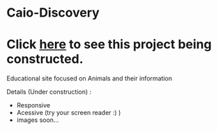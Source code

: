 # Caio-Discovery

# Click [here](https://caiokenedy.github.io/Discovery/) to see this project being constructed. 

Educational site focused on Animals and their information



Details (Under construction) :
- Responsive
- Acessive (try your screen reader :) )
- images soon...
